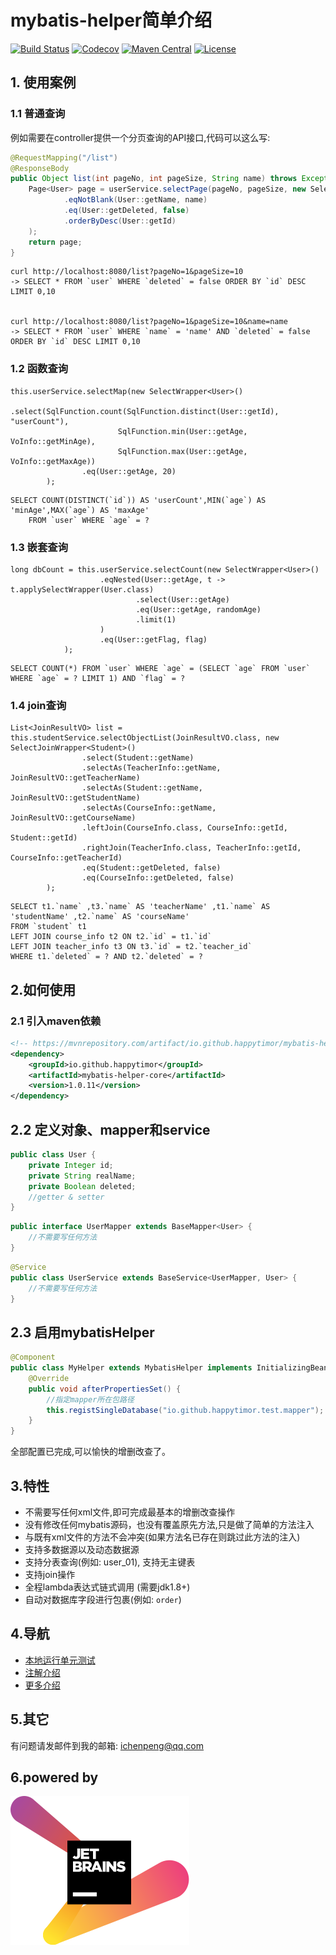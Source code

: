# mybatis-helper简单介绍

[![Build Status](https://api.travis-ci.org/happytimor/mybatis-helper.svg?branch=master)](https://travis-ci.org/happytimor/mybatis-helper)
[![Codecov](https://codecov.io/gh/happytimor/mybatis-helper/branch/master/graph/badge.svg)](https://codecov.io/gh/happytimor/mybatis-helper/branch/master)
[![Maven Central](https://img.shields.io/maven-central/v/io.github.happytimor/mybatis-helper-core.svg?label=Maven%20Central)](https://mvnrepository.com/artifact/io.github.happytimor/mybatis-helper-core)
[![License](https://img.shields.io/badge/license-Apache%202-4EB1BA.svg)](https://www.apache.org/licenses/LICENSE-2.0.html)


## 1. 使用案例
### 1.1 普通查询
例如需要在controller提供一个分页查询的API接口,代码可以这么写:
``` java
@RequestMapping("/list")
@ResponseBody
public Object list(int pageNo, int pageSize, String name) throws Exception {
    Page<User> page = userService.selectPage(pageNo, pageSize, new SelectWrapper<User>()
            .eqNotBlank(User::getName, name)
            .eq(User::getDeleted, false)
            .orderByDesc(User::getId)
    );
    return page;
}
```
``` linux
curl http://localhost:8080/list?pageNo=1&pageSize=10
-> SELECT * FROM `user` WHERE `deleted` = false ORDER BY `id` DESC LIMIT 0,10


curl http://localhost:8080/list?pageNo=1&pageSize=10&name=name
-> SELECT * FROM `user` WHERE `name` = 'name' AND `deleted` = false ORDER BY `id` DESC LIMIT 0,10
```
### 1.2 函数查询
```
this.userService.selectMap(new SelectWrapper<User>()
                .select(SqlFunction.count(SqlFunction.distinct(User::getId), "userCount"),
                        SqlFunction.min(User::getAge, VoInfo::getMinAge),
                        SqlFunction.max(User::getAge, VoInfo::getMaxAge))
                .eq(User::getAge, 20)
        );
```
```
SELECT COUNT(DISTINCT(`id`)) AS 'userCount',MIN(`age`) AS 'minAge',MAX(`age`) AS 'maxAge' 
    FROM `user` WHERE `age` = ?
```
### 1.3 嵌套查询
```
long dbCount = this.userService.selectCount(new SelectWrapper<User>()
                    .eqNested(User::getAge, t -> t.applySelectWrapper(User.class)
                            .select(User::getAge)
                            .eq(User::getAge, randomAge)
                            .limit(1)
                    )
                    .eq(User::getFlag, flag)
            );
```
```
SELECT COUNT(*) FROM `user` WHERE `age` = (SELECT `age` FROM `user` WHERE `age` = ? LIMIT 1) AND `flag` = ?
```
### 1.4 join查询
```
List<JoinResultVO> list = this.studentService.selectObjectList(JoinResultVO.class, new SelectJoinWrapper<Student>()
                .select(Student::getName)
                .selectAs(TeacherInfo::getName, JoinResultVO::getTeacherName)
                .selectAs(Student::getName, JoinResultVO::getStudentName)
                .selectAs(CourseInfo::getName, JoinResultVO::getCourseName)
                .leftJoin(CourseInfo.class, CourseInfo::getId, Student::getId)
                .rightJoin(TeacherInfo.class, TeacherInfo::getId, CourseInfo::getTeacherId)
                .eq(Student::getDeleted, false)
                .eq(CourseInfo::getDeleted, false)
        );
```
```
SELECT t1.`name` ,t3.`name` AS 'teacherName' ,t1.`name` AS 'studentName' ,t2.`name` AS 'courseName' 
FROM `student` t1 
LEFT JOIN course_info t2 ON t2.`id` = t1.`id`
LEFT JOIN teacher_info t3 ON t3.`id` = t2.`teacher_id` 
WHERE t1.`deleted` = ? AND t2.`deleted` = ? 
```

## 2.如何使用
### 2.1 引入maven依赖
``` xml
<!-- https://mvnrepository.com/artifact/io.github.happytimor/mybatis-helper-core -->
<dependency>
    <groupId>io.github.happytimor</groupId>
    <artifactId>mybatis-helper-core</artifactId>
    <version>1.0.11</version>
</dependency>
```

## 2.2 定义对象、mapper和service
``` java
public class User {
    private Integer id;
    private String realName;
    private Boolean deleted;
    //getter & setter
}
```
``` java
public interface UserMapper extends BaseMapper<User> {
    //不需要写任何方法
}
```
``` java
@Service
public class UserService extends BaseService<UserMapper, User> {
    //不需要写任何方法
}
```
## 2.3 启用mybatisHelper
``` java
@Component
public class MyHelper extends MybatisHelper implements InitializingBean {
    @Override
    public void afterPropertiesSet() {
        //指定mapper所在包路径
        this.registSingleDatabase("io.github.happytimor.test.mapper");
    }
}
```

全部配置已完成,可以愉快的增删改查了。

## 3.特性
- 不需要写任何xml文件,即可完成最基本的增删改查操作
- 没有修改任何mybatis源码，也没有覆盖原先方法,只是做了简单的方法注入
- 与既有xml文件的方法不会冲突(如果方法名已存在则跳过此方法的注入)
- 支持多数据源以及动态数据源
- 支持分表查询(例如: user_01), 支持无主键表
- 支持join操作
- 全程lambda表达式链式调用 (需要jdk1.8+)
- 自动对数据库字段进行包裹(例如: `order`)

## 4.导航
- [本地运行单元测试](http://www.ichenpeng.net/1428013)
- [注解介绍](http://www.ichenpeng.net/1428014)
- [更多介绍](api-introduce.md)

## 5.其它
有问题请发邮件到我的邮箱: ichenpeng@qq.com

## 6.powered by
[![powered by](https://github.com/happytimor/mybatis-helper/blob/master/jetbrains-variant-2.svg)](https://www.jetbrains.com/?from=mybatis-helper)
